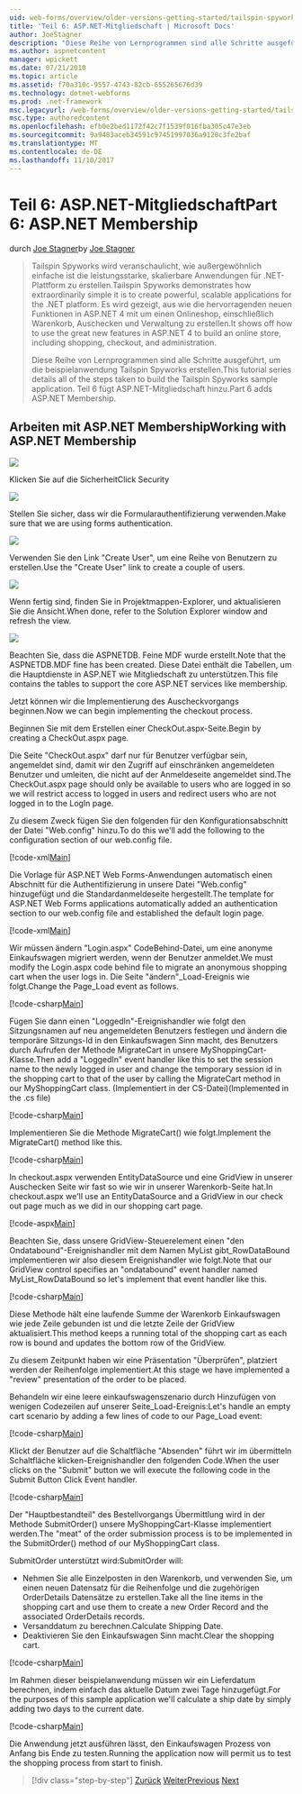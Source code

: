```yaml
---
uid: web-forms/overview/older-versions-getting-started/tailspin-spyworks/tailspin-spyworks-part-6
title: 'Teil 6: ASP.NET-Mitgliedschaft | Microsoft Docs'
author: JoeStagner
description: "Diese Reihe von Lernprogrammen sind alle Schritte ausgeführt, um die beispielanwendung Tailspin Spyworks erstellen. Teil 6 fügt ASP.NET-Mitgliedschaft hinzu."
ms.author: aspnetcontent
manager: wpickett
ms.date: 07/21/2010
ms.topic: article
ms.assetid: f70a310c-9557-4743-82cb-655265676d39
ms.technology: dotnet-webforms
ms.prod: .net-framework
msc.legacyurl: /web-forms/overview/older-versions-getting-started/tailspin-spyworks/tailspin-spyworks-part-6
msc.type: authoredcontent
ms.openlocfilehash: efb0e2bed1172f42c7f1539f016fba305c47e3eb
ms.sourcegitcommit: 9a9483aceb34591c97451997036a9120c3fe2baf
ms.translationtype: MT
ms.contentlocale: de-DE
ms.lasthandoff: 11/10/2017
---
```

<a name="part-6-aspnet-membership"></a><span data-ttu-id="d8600-104">Teil 6: ASP.NET-Mitgliedschaft</span><span class="sxs-lookup"><span data-stu-id="d8600-104">Part 6: ASP.NET Membership</span></span>
====================
<span data-ttu-id="d8600-105">durch [Joe Stagner](https://github.com/JoeStagner)</span><span class="sxs-lookup"><span data-stu-id="d8600-105">by [Joe Stagner](https://github.com/JoeStagner)</span></span>

> <span data-ttu-id="d8600-106">Tailspin Spyworks wird veranschaulicht, wie außergewöhnlich einfache ist die leistungsstarke, skalierbare Anwendungen für .NET-Plattform zu erstellen.</span><span class="sxs-lookup"><span data-stu-id="d8600-106">Tailspin Spyworks demonstrates how extraordinarily simple it is to create powerful, scalable applications for the .NET platform.</span></span> <span data-ttu-id="d8600-107">Es wird gezeigt, aus wie die hervorragenden neuen Funktionen in ASP.NET 4 mit um einen Onlineshop, einschließlich Warenkorb, Auschecken und Verwaltung zu erstellen.</span><span class="sxs-lookup"><span data-stu-id="d8600-107">It shows off how to use the great new features in ASP.NET 4 to build an online store, including shopping, checkout, and administration.</span></span>
> 
> <span data-ttu-id="d8600-108">Diese Reihe von Lernprogrammen sind alle Schritte ausgeführt, um die beispielanwendung Tailspin Spyworks erstellen.</span><span class="sxs-lookup"><span data-stu-id="d8600-108">This tutorial series details all of the steps taken to build the Tailspin Spyworks sample application.</span></span> <span data-ttu-id="d8600-109">Teil 6 fügt ASP.NET-Mitgliedschaft hinzu.</span><span class="sxs-lookup"><span data-stu-id="d8600-109">Part 6 adds ASP.NET Membership.</span></span>


## <a id="_Toc260221672"></a><span data-ttu-id="d8600-110">Arbeiten mit ASP.NET Membership</span><span class="sxs-lookup"><span data-stu-id="d8600-110">Working with ASP.NET Membership</span></span>

![](tailspin-spyworks-part-6/_static/image1.png)

<span data-ttu-id="d8600-111">Klicken Sie auf die Sicherheit</span><span class="sxs-lookup"><span data-stu-id="d8600-111">Click Security</span></span>

![](tailspin-spyworks-part-6/_static/image1.jpg)

<span data-ttu-id="d8600-112">Stellen Sie sicher, dass wir die Formularauthentifizierung verwenden.</span><span class="sxs-lookup"><span data-stu-id="d8600-112">Make sure that we are using forms authentication.</span></span>

![](tailspin-spyworks-part-6/_static/image2.jpg)

<span data-ttu-id="d8600-113">Verwenden Sie den Link "Create User", um eine Reihe von Benutzern zu erstellen.</span><span class="sxs-lookup"><span data-stu-id="d8600-113">Use the "Create User" link to create a couple of users.</span></span>

![](tailspin-spyworks-part-6/_static/image3.jpg)

<span data-ttu-id="d8600-114">Wenn fertig sind, finden Sie in Projektmappen-Explorer, und aktualisieren Sie die Ansicht.</span><span class="sxs-lookup"><span data-stu-id="d8600-114">When done, refer to the Solution Explorer window and refresh the view.</span></span>

![](tailspin-spyworks-part-6/_static/image2.png)

<span data-ttu-id="d8600-115">Beachten Sie, dass die ASPNETDB. Feine MDF wurde erstellt.</span><span class="sxs-lookup"><span data-stu-id="d8600-115">Note that the ASPNETDB.MDF fine has been created.</span></span> <span data-ttu-id="d8600-116">Diese Datei enthält die Tabellen, um die Hauptdienste in ASP.NET wie Mitgliedschaft zu unterstützen.</span><span class="sxs-lookup"><span data-stu-id="d8600-116">This file contains the tables to support the core ASP.NET services like membership.</span></span>

<span data-ttu-id="d8600-117">Jetzt können wir die Implementierung des Auscheckvorgangs beginnen.</span><span class="sxs-lookup"><span data-stu-id="d8600-117">Now we can begin implementing the checkout process.</span></span>

<span data-ttu-id="d8600-118">Beginnen Sie mit dem Erstellen einer CheckOut.aspx-Seite.</span><span class="sxs-lookup"><span data-stu-id="d8600-118">Begin by creating a CheckOut.aspx page.</span></span>

<span data-ttu-id="d8600-119">Die Seite "CheckOut.aspx" darf nur für Benutzer verfügbar sein, angemeldet sind, damit wir den Zugriff auf einschränken angemeldeten Benutzer und umleiten, die nicht auf der Anmeldeseite angemeldet sind.</span><span class="sxs-lookup"><span data-stu-id="d8600-119">The CheckOut.aspx page should only be available to users who are logged in so we will restrict access to logged in users and redirect users who are not logged in to the LogIn page.</span></span>

<span data-ttu-id="d8600-120">Zu diesem Zweck fügen Sie den folgenden für den Konfigurationsabschnitt der Datei "Web.config" hinzu.</span><span class="sxs-lookup"><span data-stu-id="d8600-120">To do this we'll add the following to the configuration section of our web.config file.</span></span>

[!code-xml[Main](tailspin-spyworks-part-6/samples/sample1.xml)]

<span data-ttu-id="d8600-121">Die Vorlage für ASP.NET Web Forms-Anwendungen automatisch einen Abschnitt für die Authentifizierung in unsere Datei "Web.config" hinzugefügt und die Standardanmeldeseite hergestellt.</span><span class="sxs-lookup"><span data-stu-id="d8600-121">The template for ASP.NET Web Forms applications automatically added an authentication section to our web.config file and established the default login page.</span></span>

[!code-xml[Main](tailspin-spyworks-part-6/samples/sample2.xml)]

<span data-ttu-id="d8600-122">Wir müssen ändern "Login.aspx" CodeBehind-Datei, um eine anonyme Einkaufswagen migriert werden, wenn der Benutzer anmeldet.</span><span class="sxs-lookup"><span data-stu-id="d8600-122">We must modify the Login.aspx code behind file to migrate an anonymous shopping cart when the user logs in.</span></span> <span data-ttu-id="d8600-123">Die Seite "ändern"\_Load-Ereignis wie folgt.</span><span class="sxs-lookup"><span data-stu-id="d8600-123">Change the Page\_Load event as follows.</span></span>

[!code-csharp[Main](tailspin-spyworks-part-6/samples/sample3.cs)]

<span data-ttu-id="d8600-124">Fügen Sie dann einen "LoggedIn"-Ereignishandler wie folgt den Sitzungsnamen auf neu angemeldeten Benutzers festlegen und ändern die temporäre Sitzungs-Id in den Einkaufswagen Sinn macht, des Benutzers durch Aufrufen der Methode MigrateCart in unsere MyShoppingCart-Klasse.</span><span class="sxs-lookup"><span data-stu-id="d8600-124">Then add a "LoggedIn" event handler like this to set the session name to the newly logged in user and change the temporary session id in the shopping cart to that of the user by calling the MigrateCart method in our MyShoppingCart class.</span></span> <span data-ttu-id="d8600-125">(Implementiert in der CS-Datei)</span><span class="sxs-lookup"><span data-stu-id="d8600-125">(Implemented in the .cs file)</span></span>

[!code-csharp[Main](tailspin-spyworks-part-6/samples/sample4.cs)]

<span data-ttu-id="d8600-126">Implementieren Sie die Methode MigrateCart() wie folgt.</span><span class="sxs-lookup"><span data-stu-id="d8600-126">Implement the MigrateCart() method like this.</span></span>

[!code-csharp[Main](tailspin-spyworks-part-6/samples/sample5.cs)]

<span data-ttu-id="d8600-127">In checkout.aspx verwenden EntityDataSource und eine GridView in unserer Auschecken Seite wir fast so wie wir in unserer Warenkorb-Seite hat.</span><span class="sxs-lookup"><span data-stu-id="d8600-127">In checkout.aspx we'll use an EntityDataSource and a GridView in our check out page much as we did in our shopping cart page.</span></span>

[!code-aspx[Main](tailspin-spyworks-part-6/samples/sample6.aspx)]

<span data-ttu-id="d8600-128">Beachten Sie, dass unsere GridView-Steuerelement einen "den Ondatabound"-Ereignishandler mit dem Namen MyList gibt\_RowDataBound implementieren wir also diesem Ereignishandler wie folgt.</span><span class="sxs-lookup"><span data-stu-id="d8600-128">Note that our GridView control specifies an "ondatabound" event handler named MyList\_RowDataBound so let's implement that event handler like this.</span></span>

[!code-csharp[Main](tailspin-spyworks-part-6/samples/sample7.cs)]

<span data-ttu-id="d8600-129">Diese Methode hält eine laufende Summe der Warenkorb Einkaufswagen wie jede Zeile gebunden ist und die letzte Zeile der GridView aktualisiert.</span><span class="sxs-lookup"><span data-stu-id="d8600-129">This method keeps a running total of the shopping cart as each row is bound and updates the bottom row of the GridView.</span></span>

<span data-ttu-id="d8600-130">Zu diesem Zeitpunkt haben wir eine Präsentation "Überprüfen", platziert werden der Reihenfolge implementiert.</span><span class="sxs-lookup"><span data-stu-id="d8600-130">At this stage we have implemented a "review" presentation of the order to be placed.</span></span>

<span data-ttu-id="d8600-131">Behandeln wir eine leere einkaufswagenszenario durch Hinzufügen von wenigen Codezeilen auf unserer Seite\_Load-Ereignis:</span><span class="sxs-lookup"><span data-stu-id="d8600-131">Let's handle an empty cart scenario by adding a few lines of code to our Page\_Load event:</span></span>

[!code-csharp[Main](tailspin-spyworks-part-6/samples/sample8.cs)]

<span data-ttu-id="d8600-132">Klickt der Benutzer auf die Schaltfläche "Absenden" führt wir im übermitteln Schaltfläche klicken-Ereignishandler den folgenden Code.</span><span class="sxs-lookup"><span data-stu-id="d8600-132">When the user clicks on the "Submit" button we will execute the following code in the Submit Button Click Event handler.</span></span>

[!code-csharp[Main](tailspin-spyworks-part-6/samples/sample9.cs)]

<span data-ttu-id="d8600-133">Der "Hauptbestandteil" des Bestellvorgangs Übermittlung wird in der Methode SubmitOrder() unsere MyShoppingCart-Klasse implementiert werden.</span><span class="sxs-lookup"><span data-stu-id="d8600-133">The "meat" of the order submission process is to be implemented in the SubmitOrder() method of our MyShoppingCart class.</span></span>

<span data-ttu-id="d8600-134">SubmitOrder unterstützt wird:</span><span class="sxs-lookup"><span data-stu-id="d8600-134">SubmitOrder will:</span></span>

- <span data-ttu-id="d8600-135">Nehmen Sie alle Einzelposten in den Warenkorb, und verwenden Sie, um einen neuen Datensatz für die Reihenfolge und die zugehörigen OrderDetails Datensätze zu erstellen.</span><span class="sxs-lookup"><span data-stu-id="d8600-135">Take all the line items in the shopping cart and use them to create a new Order Record and the associated OrderDetails records.</span></span>
- <span data-ttu-id="d8600-136">Versanddatum zu berechnen.</span><span class="sxs-lookup"><span data-stu-id="d8600-136">Calculate Shipping Date.</span></span>
- <span data-ttu-id="d8600-137">Deaktivieren Sie den Einkaufswagen Sinn macht.</span><span class="sxs-lookup"><span data-stu-id="d8600-137">Clear the shopping cart.</span></span>


[!code-csharp[Main](tailspin-spyworks-part-6/samples/sample10.cs)]

<span data-ttu-id="d8600-138">Im Rahmen dieser beispielanwendung müssen wir ein Lieferdatum berechnen, indem einfach das aktuelle Datum zwei Tage hinzugefügt.</span><span class="sxs-lookup"><span data-stu-id="d8600-138">For the purposes of this sample application we'll calculate a ship date by simply adding two days to the current date.</span></span>

[!code-csharp[Main](tailspin-spyworks-part-6/samples/sample11.cs)]

<span data-ttu-id="d8600-139">Die Anwendung jetzt ausführen lässt, den Einkaufswagen Prozess von Anfang bis Ende zu testen.</span><span class="sxs-lookup"><span data-stu-id="d8600-139">Running the application now will permit us to test the shopping process from start to finish.</span></span>

>[!div class="step-by-step"]
<span data-ttu-id="d8600-140">[Zurück](tailspin-spyworks-part-5.md)
[Weiter](tailspin-spyworks-part-7.md)</span><span class="sxs-lookup"><span data-stu-id="d8600-140">[Previous](tailspin-spyworks-part-5.md)
[Next](tailspin-spyworks-part-7.md)</span></span>

